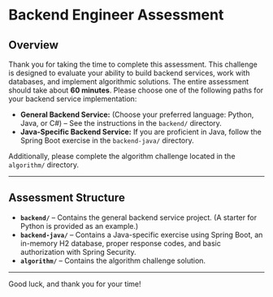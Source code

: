 # Backend Engineer Assessment

## Overview

Thank you for taking the time to complete this assessment. This challenge is designed to evaluate your ability to build backend services, work with databases, and implement algorithmic solutions. The entire assessment should take about **60 minutes**. Please choose one of the following paths for your backend service implementation:

- **General Backend Service:** (Choose your preferred language: Python, Java, or C#) – See the instructions in the `backend/` directory.
- **Java-Specific Backend Service:** If you are proficient in Java, follow the Spring Boot exercise in the `backend-java/` directory.

Additionally, please complete the algorithm challenge located in the `algorithm/` directory.

---

## Assessment Structure

- **`backend/`** – Contains the general backend service project. (A starter for Python is provided as an example.)
- **`backend-java/`** – Contains a Java-specific exercise using Spring Boot, an in-memory H2 database, proper response codes, and basic authorization with Spring Security.
- **`algorithm/`** – Contains the algorithm challenge solution.

---

Good luck, and thank you for your time!
